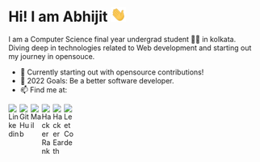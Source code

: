 # Hi! I am Abhijit <img src="https://raw.githubusercontent.com/rudrajit1729/rudrajit1729/master/static/gifs/Hi.gif" width="30px">


I am a Computer Science final year undergrad student 🐱‍💻 in kolkata.
<br>
Diving deep in technologies related to Web development and starting out my journey in opensouce.

- 🌱 Currently starting out with opensource contributions!
- 🤖 2022 Goals: Be a better software developer.
- 📫 Find me at:

<a href="https://www.linkedin.com/in/">
  <img align="left" alt=" Linkedin" width="22px" src="https://cdn.jsdelivr.net/npm/simple-icons@v3/icons/linkedin.svg" />
</a>
<a href="https://github.com/">
  <img align="left" alt=" GitHub" width="22px" src="https://cdn.jsdelivr.net/npm/simple-icons@v3/icons/github.svg" />
</a>
<a href="mailto:@gmail.com">
  <img align="left" alt=" Mail" width="22px" src="https://cdn.jsdelivr.net/npm/simple-icons@v3/icons/gmail.svg" />
</a>
<a href="">
  <img align="left" alt=" HackerRank" width="22px" src="https://cdn.jsdelivr.net/npm/simple-icons@3.13.0/icons/hackerrank.svg" 
</a>
<a href="">
  <img align="left" alt=" HackerEarth" width="22px" src="https://cdn.jsdelivr.net/npm/simple-icons@3.13.0/icons/hackerearth.svg" />
</a>
<a href="">
  <img align="left" alt=" LeetCode" width="22px" src="https://cdn.jsdelivr.net/npm/simple-icons@3.13.0/icons/leetcode.svg" />
</a>
